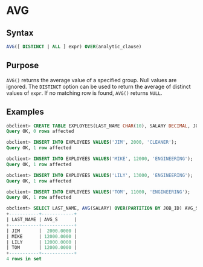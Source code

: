 # AVG

## Syntax

```sql
AVG([ DISTINCT | ALL ] expr) OVER(analytic_clause)
```

## Purpose

`AVG()` returns the average value of a specified group. Null values are ignored. The `DISTINCT` option can be used to return the average of distinct values of `expr`. If no matching row is found, `AVG()` returns `NULL`.

## Examples

```sql
obclient> CREATE TABLE EXPLOYEES(LAST_NAME CHAR(10), SALARY DECIMAL, JOB_ID CHAR(32));
Query OK, 0 rows affected

obclient> INSERT INTO EXPLOYEES VALUES('JIM', 2000, 'CLEANER');
Query OK, 1 row affected

obclient> INSERT INTO EXPLOYEES VALUES('MIKE', 12000, 'ENGINEERING');
Query OK, 1 row affected

obclient> INSERT INTO EXPLOYEES VALUES('LILY', 13000, 'ENGINEERING');
Query OK, 1 row affected

obclient> INSERT INTO EXPLOYEES VALUES('TOM', 11000, 'ENGINEERING');
Query OK, 1 row affected

obclient> SELECT LAST_NAME, AVG(SALARY) OVER(PARTITION BY JOB_ID) AVG_S FROM EXPLOYEES;
+-----------+------------+
| LAST_NAME | AVG_S      |
+-----------+------------+
| JIM       |  2000.0000 |
| MIKE      | 12000.0000 |
| LILY      | 12000.0000 |
| TOM       | 12000.0000 |
+-----------+------------+
4 rows in set
```
